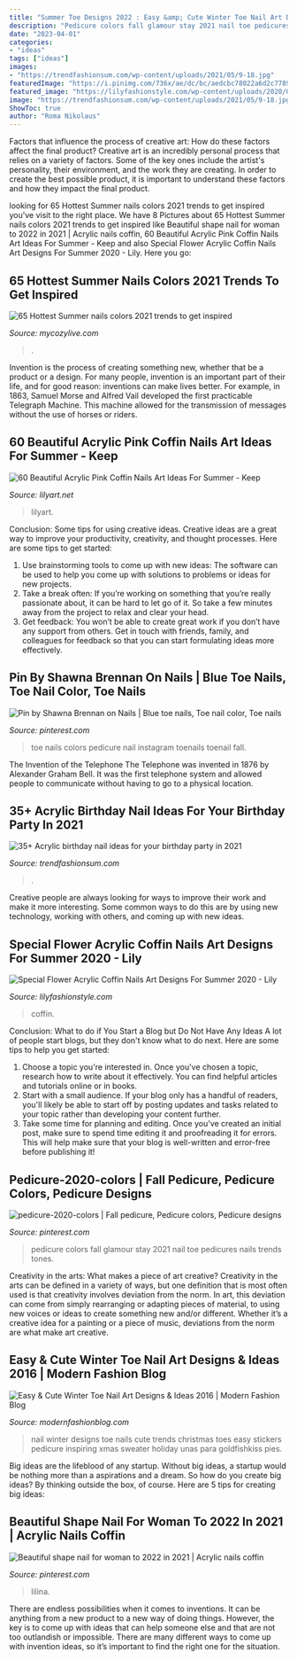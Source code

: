 ```yaml
---
title: "Summer Toe Designs 2022 : Easy &amp; Cute Winter Toe Nail Art Designs &amp; Ideas 2016"
description: "Pedicure colors fall glamour stay 2021 nail toe pedicures nails trends tones"
date: "2023-04-01"
categories:
- "ideas"
tags: ["ideas"]
images:
- "https://trendfashionsum.com/wp-content/uploads/2021/05/9-18.jpg"
featuredImage: "https://i.pinimg.com/736x/ae/dc/bc/aedcbc78022a6d2c77892d88c4b2d05e.jpg"
featured_image: "https://lilyfashionstyle.com/wp-content/uploads/2020/05/16-3.jpg"
image: "https://trendfashionsum.com/wp-content/uploads/2021/05/9-18.jpg"
ShowToc: true
author: "Roma Nikolaus"
---
```



Factors that influence the process of creative art: How do these factors affect the final product?
Creative art is an incredibly personal process that relies on a variety of factors. Some of the key ones include the artist's personality, their environment, and the work they are creating. In order to create the best possible product, it is important to understand these factors and how they impact the final product.

	

		
looking for 65 Hottest Summer nails colors 2021 trends to get inspired you've visit to the right place. We have 8 Pictures about 65 Hottest Summer nails colors 2021 trends to get inspired like Beautiful shape nail for woman to 2022 in 2021 | Acrylic nails coffin, 60 Beautiful Acrylic Pink Coffin Nails Art Ideas For Summer - Keep and also Special Flower Acrylic Coffin Nails Art Designs For Summer 2020 - Lily. Here you go:
		
    
## 65 Hottest Summer Nails Colors 2021 Trends To Get Inspired

<img loading=lazy src="https://mycozylive.com/wp-content/uploads/2021/05/45.jpg" onerror="this.onerror=null;this.src='https://tse4.mm.bing.net/th?id=OIP.oFPps1j4GTIs83pjH_YQPQHaLH&amp;pid=15.1';" alt="65 Hottest Summer nails colors 2021 trends to get inspired">

_Source: mycozylive.com_

>. 

	

Invention is the process of creating something new, whether that be a product or a design. For many people, invention is an important part of their life, and for good reason: inventions can make lives better. For example, in 1863, Samuel Morse and Alfred Vail developed the first practicable Telegraph Machine. This machine allowed for the transmission of messages without the use of horses or riders.

    
## 60 Beautiful Acrylic Pink Coffin Nails Art Ideas For Summer - Keep

<img loading=lazy src="https://lilyart.net/wp-content/uploads/2020/05/25-2.jpg" onerror="this.onerror=null;this.src='https://tse3.mm.bing.net/th?id=OIP.VvDi-9mrxgpYJlwD6BTCOwHaKF&amp;pid=15.1';" alt="60 Beautiful Acrylic Pink Coffin Nails Art Ideas For Summer - Keep">

_Source: lilyart.net_

>lilyart. 

	

Conclusion: Some tips for using creative ideas.
Creative ideas are a great way to improve your productivity, creativity, and thought processes. Here are some tips to get started: 
1. Use brainstorming tools to come up with new ideas: The software can be used to help you come up with solutions to problems or ideas for new projects. 
2. Take a break often: If you’re working on something that you’re really passionate about, it can be hard to let go of it. So take a few minutes away from the project to relax and clear your head. 
3. Get feedback: You won’t be able to create great work if you don’t have any support from others. Get in touch with friends, family, and colleagues for feedback so that you can start formulating ideas more effectively.

    
## Pin By Shawna Brennan On Nails | Blue Toe Nails, Toe Nail Color, Toe Nails

<img loading=lazy src="https://i.pinimg.com/736x/53/33/07/533307195ab59fa57078224ecb1131b5.jpg" onerror="this.onerror=null;this.src='https://tse2.mm.bing.net/th?id=OIP.62ZovG9EFtR1PEoxUdVH4gHaHa&amp;pid=15.1';" alt="Pin by Shawna Brennan on Nails | Blue toe nails, Toe nail color, Toe nails">

_Source: pinterest.com_

>toe nails colors pedicure nail instagram toenails toenail fall. 

	

The Invention of the Telephone
The Telephone was invented in 1876 by Alexander Graham Bell. It was the first telephone system and allowed people to communicate without having to go to a physical location.

    
## 35+ Acrylic Birthday Nail Ideas For Your Birthday Party In 2021

<img loading=lazy src="https://trendfashionsum.com/wp-content/uploads/2021/05/9-18.jpg" onerror="this.onerror=null;this.src='https://tse1.mm.bing.net/th?id=OIP.gPNhAcqagwOlHq2xgaPqJQHaLH&amp;pid=15.1';" alt="35+ Acrylic birthday nail ideas for your birthday party in 2021">

_Source: trendfashionsum.com_

>. 

	

Creative people are always looking for ways to improve their work and make it more interesting. Some common ways to do this are by using new technology, working with others, and coming up with new ideas.

    
## Special Flower Acrylic Coffin Nails Art Designs For Summer 2020 - Lily

<img loading=lazy src="https://lilyfashionstyle.com/wp-content/uploads/2020/05/16-3.jpg" onerror="this.onerror=null;this.src='https://tse1.mm.bing.net/th?id=OIP.8lJnjZlGdhtKZexWB2z0eAHaJo&amp;pid=15.1';" alt="Special Flower Acrylic Coffin Nails Art Designs For Summer 2020 - Lily">

_Source: lilyfashionstyle.com_

>coffin. 

	

Conclusion: What to do if You Start a Blog but Do Not Have Any Ideas
A lot of people start blogs, but they don't know what to do next. Here are some tips to help you get started: 
1) Choose a topic you're interested in. Once you've chosen a topic, research how to write about it effectively. You can find helpful articles and tutorials online or in books.
2) Start with a small audience. If your blog only has a handful of readers, you'll likely be able to start off by posting updates and tasks related to your topic rather than developing your content further. 
3) Take some time for planning and editing. Once you've created an initial post, make sure to spend time editing it and proofreading it for errors. This will help make sure that your blog is well-written and error-free before publishing it!

    
## Pedicure-2020-colors | Fall Pedicure, Pedicure Colors, Pedicure Designs

<img loading=lazy src="https://i.pinimg.com/736x/ae/dc/bc/aedcbc78022a6d2c77892d88c4b2d05e.jpg" onerror="this.onerror=null;this.src='https://tse3.mm.bing.net/th?id=OIP.PCMbNsh7ne_mVr-3cyDGggHaGr&amp;pid=15.1';" alt="pedicure-2020-colors | Fall pedicure, Pedicure colors, Pedicure designs">

_Source: pinterest.com_

>pedicure colors fall glamour stay 2021 nail toe pedicures nails trends tones. 

	

Creativity in the arts: What makes a piece of art creative?
Creativity in the arts can be defined in a variety of ways, but one definition that is most often used is that creativity involves deviation from the norm. In art, this deviation can come from simply rearranging or adapting pieces of material, to using new voices or ideas to create something new and/or different. Whether it’s a creative idea for a painting or a piece of music, deviations from the norm are what make art creative.

    
## Easy &amp; Cute Winter Toe Nail Art Designs &amp; Ideas 2016 | Modern Fashion Blog

<img loading=lazy src="https://modernfashionblog.com/wp-content/uploads/2016/01/Easy-Cute-Winter-Toe-Nail-Art-Designs-Ideas-2016-5.jpg" onerror="this.onerror=null;this.src='https://tse4.mm.bing.net/th?id=OIP.PFRe4BFMjvPTDyyOeubf6AHaJ-&amp;pid=15.1';" alt="Easy &amp; Cute Winter Toe Nail Art Designs &amp; Ideas 2016 | Modern Fashion Blog">

_Source: modernfashionblog.com_

>nail winter designs toe nails cute trends christmas toes easy stickers pedicure inspiring xmas sweater holiday unas para goldfishkiss pies. 

	

Big ideas are the lifeblood of any startup. Without big ideas, a startup would be nothing more than a aspirations and a dream. So how do you create big ideas? By thinking outside the box, of course. Here are 5 tips for creating big ideas: 

    
## Beautiful Shape Nail For Woman To 2022 In 2021 | Acrylic Nails Coffin

<img loading=lazy src="https://i.pinimg.com/736x/d3/66/1b/d3661b647783c2a2f35fe87b9c7739a8.jpg" onerror="this.onerror=null;this.src='https://tse1.mm.bing.net/th?id=OIP.N5xfhfieg9H01ghGla1OHgHaHF&amp;pid=15.1';" alt="Beautiful shape nail for woman to 2022 in 2021 | Acrylic nails coffin">

_Source: pinterest.com_

>lilina. 

	

There are endless possibilities when it comes to inventions. It can be anything from a new product to a new way of doing things. However, the key is to come up with ideas that can help someone else and that are not too outlandish or impossible. There are many different ways to come up with invention ideas, so it’s important to find the right one for the situation.

